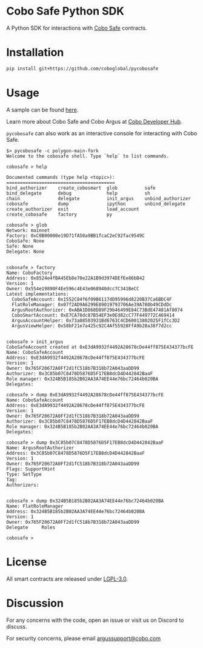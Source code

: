 # Cobo Safe Python SDK

A Python SDK for interactions with [Cobo Safe](https://github.com/coboglobal/cobosafe) contracts.

# Installation

```sh
pip install git+https://github.com/coboglobal/pycobosafe
```

# Usage

A sample can be found [here](./sample/sample.py).

Learn more about Cobo Safe and Cobo Argus at [Cobo Developer Hub](https://developers.cobo.com/smart-contract-custody/coboargus).

`pycobosafe` can also work as an interactive console for interacting with Cobo Safe. 

```
$> pycobosafe -c polygon-main-fork
Welcome to the cobosafe shell. Type `help` to list commands.

cobosafe > help

Documented commands (type help <topic>):
========================================
bind_authorizer    create_cobosmart  glob          safe             
bind_delegate      debug             help          sh               
chain              delegate          init_argus    unbind_authorizer
cobosafe           dump              ipython       unbind_delegate  
create_authorizer  exit              load_account
create_cobosafe    factory           py  

cobosafe > glob
Network: mainnet
Factory: 0xC0B00000e19D71fA50a9BB1fcaC2eC92fac9549C
CoboSafe: None
Safe: None
Delegate: None


cobosafe > factory
Name: CoboFactory
Address: 0x8524e4fBA45Eb8e70e22A1B9d3974DEfEe86bB42
Version: 1
Owner: 0x554e19890F4Ee596c4E43e068940dcc7C341BeCC
Latest implementations:
  CoboSafeAccount: 0x1552C84f6f09B6117dD95996d8220B37Ca6BDC4F
  FlatRoleManager: 0x07f2AD9A6299E89019793706Ae39A780b49CDdDc
  ArgusRootAuthorizer: 0xABA1D868D89F29b46499E84C73BdE47481Af8074
  CoboSmartAccount: 0xE7CA78dc87B54EF3e0Ed82cC77F449772C469414
  ArgusAccountHelper: 0x73a08503931Bd6763C4CD60013802025F1fCc3D2
  ArgusViewHelper: 0x58bF21e7a425c92C4Af55928FfA9b28a38f7d2cc


cobosafe > init_argus
CoboSafeAccount created at 0xE3dA9932f4492A28678cDe44ff875E434377bcFE
Name: CoboSafeAccount
Address: 0xE3dA9932f4492A28678cDe44ff875E434377bcFE
Version: 1
Owner: 0x765F20672A0Ff2d1fC518b7B318b72A043aaDD99
Authorizer: 0x3C85b07C8478D5876D5F17EB8dcD4D442842BaaF
Role manager: 0x324B5B185b2B02AA3A74EE44e76bc72464b020BA
Delegates: 

cobosafe > dump 0xE3dA9932f4492A28678cDe44ff875E434377bcFE
Name: CoboSafeAccount
Address: 0xE3dA9932f4492A28678cDe44ff875E434377bcFE
Version: 1
Owner: 0x765F20672A0Ff2d1fC518b7B318b72A043aaDD99
Authorizer: 0x3C85b07C8478D5876D5F17EB8dcD4D442842BaaF
Role manager: 0x324B5B185b2B02AA3A74EE44e76bc72464b020BA
Delegates: 

cobosafe > dump 0x3C85b07C8478D5876D5F17EB8dcD4D442842BaaF
Name: ArgusRootAuthorizer
Address: 0x3C85b07C8478D5876D5F17EB8dcD4D442842BaaF
Version: 1
Owner: 0x765F20672A0Ff2d1fC518b7B318b72A043aaDD99
Flags: SupportHint
Type: SetType
Tag: 
Authorizers:


cobosafe > dump 0x324B5B185b2B02AA3A74EE44e76bc72464b020BA
Name: FlatRoleManager
Address: 0x324B5B185b2B02AA3A74EE44e76bc72464b020BA
Version: 1
Owner: 0x765F20672A0Ff2d1fC518b7B318b72A043aaDD99
Delegate     Roles

cobosafe > 
```

# License

All smart contracts are released under [LGPL-3.0](./LICENSE).

# Discussion

For any concerns with the code, open an issue or visit us on Discord to discuss.

For security concerns, please email argussupport@cobo.com

